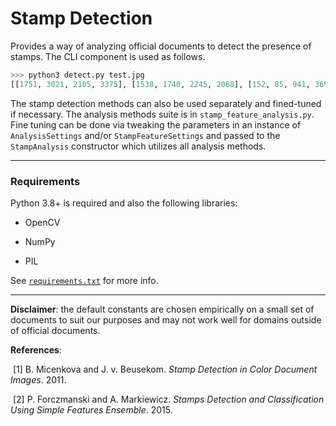 

# Stamp Detection
Provides a way of analyzing official documents to detect the presence of stamps. The CLI component is used as follows.

```python
>>> python3 detect.py test.jpg
[[1751, 3021, 2105, 3375], [1538, 1740, 2245, 2068], [152, 85, 941, 369], [172, 2450, 1080, 2945]]
```

The stamp detection methods can also be used separately and fined-tuned if necessary. The analysis methods suite is in `stamp_feature_analysis.py`. Fine tuning can be done via tweaking the parameters in an instance of `AnalysisSettings` and/or `StampFeatureSettings` and passed to the `StampAnalysis` constructor which utilizes all analysis methods.

---
### Requirements
Python 3.8+ is required and also the following libraries:
- OpenCV

- NumPy

- PIL

See [`requirements.txt`](requirements.txt) for more info.

---
**Disclaimer**: the default constants are chosen empirically on a small set of documents to suit our purposes and may not work well for domains outside of official documents.

**References**:

​    [1] B. Micenkova and J. v. Beusekom. *Stamp Detection in Color Document Images*. 2011.

​    [2] P. Forczmanski and A. Markiewicz. *Stamps Detection and Classification Using Simple Features Ensemble*. 2015.
